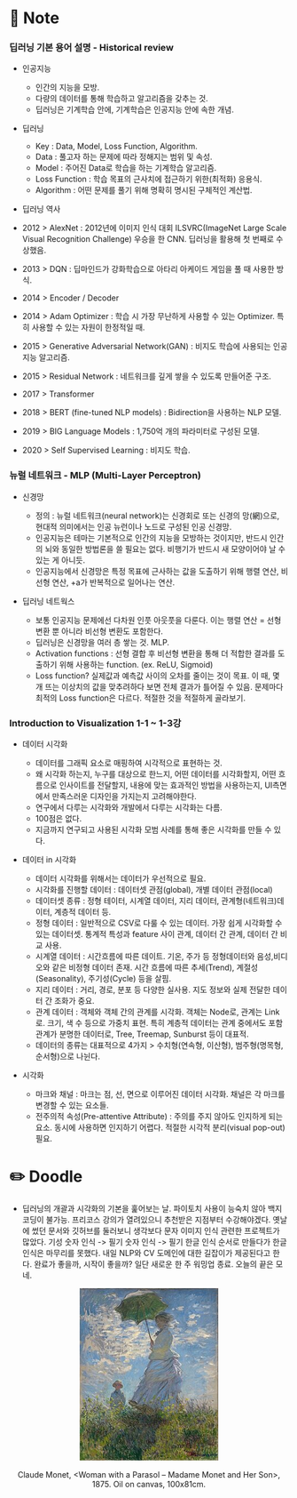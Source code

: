 # :orange_book: Note 

### 딥러닝 기본 용어 설명 - Historical review

- 인공지능

  - 인간의 지능을 모방.
  - 다량의 데이터를 통해 학습하고 알고리즘을 갖추는 것.
  - 딥러닝은 기계학습 안에, 기계학습은 인공지능 안에 속한 개념.

- 딥러닝

  - Key : Data, Model, Loss Function, Algorithm.
  - Data : 풀고자 하는 문제에 따라 정해지는 범위 및 속성.
  - Model : 주어진 Data로 학습을 하는 기계학습 알고리즘.
  - Loss Function : 학습 목표의 근사치에 접근하기 위한(최적화) 응용식.
  - Algorithm : 어떤 문제를 풀기 위해 명확히 명시된 구체적인 계산법.

- 딥러닝 역사

 - 2012 > AlexNet :  2012년에 이미지 인식 대회 ILSVRC(ImageNet Large Scale Visual Recognition Challenge) 우승을 한 CNN. 딥러닝을 활용해 첫 번째로 수상했음.
 - 2013 > DQN : 딥마인드가 강화학습으로 아타리 아케이드 게임을 풀 때 사용한 방식.
 - 2014 > Encoder / Decoder
 - 2014 > Adam Optimizer : 학습 시 가장 무난하게 사용할 수 있는 Optimizer. 특히 사용할 수 있는 자원이 한정적일 때.
 - 2015 > Generative Adversarial Network(GAN) : 비지도 학습에 사용되는 인공지능 알고리즘.
 - 2015 > Residual Network : 네트워크를 깊게 쌓을 수 있도록 만들어준 구조.
 - 2017 > Transformer
 - 2018 > BERT (fine-tuned NLP models) : Bidirection을 사용하는 NLP 모델.
 - 2019 > BIG Language Models : 1,750억 개의 파라미터로 구성된 모델.
 - 2020 > Self Supervised Learning : 비지도 학습.

### 뉴럴 네트워크 - MLP (Multi-Layer Perceptron)

- 신경망

  - 정의 : 뉴럴 네트워크(neural network)는 신경회로 또는 신경의 망(網)으로, 현대적 의미에서는 인공 뉴런이나 노드로 구성된 인공 신경망.
  - 인공지능은 테마는 기본적으로 인간의 지능을 모방하는 것이지만, 반드시 인간의 뇌와 동일한 방법론을 쓸 필요는 없다. 비행기가 반드시 새 모양이어야 날 수 있는 게 아니듯.
  - 인공지능에서 신경망은 특정 목표에 근사하는 값을 도출하기 위해 행렬 연산, 비선형 연산, +a가 반복적으로 일어나는 연산.

- 딥러닝 네트웍스

  - 보통 인공지능 문제에선 다차원 인풋 아웃풋을 다룬다. 이는 행렬 연산 = 선형 변환 뿐 아니라 비선형 변환도 포함한다.
  - 딥러닝은 신경망을 여러 층 쌓는 것. MLP.
  - Activation functions : 선형 결합 후 비선형 변환을 통해 더 적합한 결과를 도출하기 위해 사용하는 function. (ex. ReLU, Sigmoid)
  - Loss function? 실제값과 예측값 사이의 오차를 줄이는 것이 목표. 이 때, 몇 개 뜨는 이상치의 값을 맞추려하다 보면 전체 결과가 틀어질 수 있음. 문제마다 최적의 Loss function은 다르다. 적절한 것을 적절하게 골라보기.

### Introduction to Visualization 1-1 ~ 1-3강

- 데이터 시각화

  - 데이터를 그래픽 요소로 매핑하여 시각적으로 표현하는 것.
  - 왜 시각화 하는지, 누구를 대상으로 한느지, 어떤 데이터를 시각화할지, 어떤 흐름으로 인사이트를 전달할지, 내용에 맞는 효과적인 방법을 사용하는지, UI측면에서 만족스러운 디자인을 가지는지 고려해야한다.
  - 연구에서 다루는 시각화와 개발에서 다루는 시각화는 다름.
  - 100점은 없다.
  - 지금까지 연구되고 사용된 시각화 모범 사례를 통해 좋은 시각화를 만들 수 있다.

- 데이터 in 시각화

  - 데이터 시각화를 위해서는 데이터가 우선적으로 필요.
  - 시각화를 진행할 데이터 : 데이터셋 관점(global), 개별 데이터 관점(local)
  - 데이터셋 종류 : 정형 테이터, 시계열 데이터, 지리 데이터, 관계형(네트워크)데이터, 계층적 데이터 등.
  - 정형 데이터 : 일반적으로 CSV로 다룰 수 있는 데이터. 가장 쉽게 시각화할 수 있는 데이터셋. 통계적 특성과 feature 사이 관계, 데이터 간 관계, 데이터 간 비교 사용.
  - 시계열 데이터 : 시간흐름에 따른 데이트. 기온, 주가 등 정형데이터와 음성,비디오와 같은 비정형 데이터 존재. 시간 흐름에 따른 추세(Trend), 계절성(Seasonality), 주기성(Cycle) 등을 살핌.
  - 지리 데이터 : 거리, 경로, 분포 등 다양한 실사용. 지도 정보와 실제 전달한 데이터 간 조화가 중요.
  - 관계 데이터 : 객체와 객체 간의 관계를 시각화. 객체는 Node로, 관계는 Link로. 크기, 색 수 등으로 가중치 표현. 특히 계층적 데이터는 관계 중에서도 포함 관계가 분명한 데이터로, Tree, Treemap, Sunburst 등이 대표적.
  - 데이터의 종류는 대표적으로 4가지 > 수치형(연속형, 이산형), 범주형(명목형, 순서형)으로 나뉜다.

- 시각화

  - 마크와 채널 : 마크는 점, 선, 면으로 이루어진 데이터 시각화. 채널은 각 마크를 변경할 수 있는 요소들.
  - 전주의적 속성(Pre-attentive Attribute) : 주의를 주지 않아도 인지하게 되는 요소. 동시에 사용하면 인지하기 어렵다. 적절한 시각적 분리(visual pop-out) 필요.

# :pencil2: Doodle

- 딥러닝의 개괄과 시각화의 기본을 훑어보는 날. 파이토치 사용이 능숙치 않아 백지 코딩이 불가능. 프리코스 강의가 열려있으니 추천받은 지점부터 수강해야겠다. 옛날에 썼던 문서와 깃허브를 둘러보니 생각보다 문자 이미지 인식 관련한 프로젝트가 많았다. 기성 숫자 인식 -> 필기 숫자 인식 -> 필기 한글 인식 순서로 만들다가 한글 인식은 마무리를 못했다. 내일 NLP와 CV 도메인에 대한 길잡이가 제공된다고 한다. 완료가 좋을까, 시작이 좋을까? 일단 새로운 한 주 워밍업 종료. 오늘의 끝은 모네.

<p align="center"><img src="https://github.com/iamtrueline/Boostcamp_AI_Tech_Note/blob/main/images/Claude_Monet_1875_Woman_with_a_Parasol_Madame_Monet_and_Her_Son.jpg"></p>
<p align="center">Claude Monet, &ltWoman with a Parasol – Madame Monet and Her Son&gt, 1875. Oil on canvas, 100x81cm.</p>
